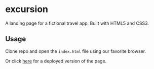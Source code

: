 # excursion

A landing page for a fictional travel app. Built with HTML5 and CSS3.

## Usage
Clone repo and open the ```index.html``` file using our favorite browser. 

Or click [here](htpps://tpaternina.github.io/excursion) for a deployed version of the page.
